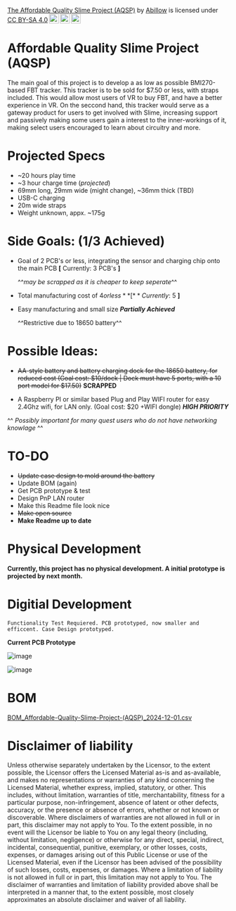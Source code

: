 <p xmlns:cc="http://creativecommons.org/ns#" xmlns:dct="http://purl.org/dc/terms/"><a property="dct:title" rel="cc:attributionURL" href="https://github.com/Abillow1/Affordable-Quality-Slime-Project-AQSP-/tree/main">The Affordable Quality Slime Project (AQSP)</a> by <a rel="cc:attributionURL dct:creator" property="cc:attributionName" href="https://github.com/Abillow1">Abillow</a> is licensed under <a href="https://creativecommons.org/licenses/by-sa/4.0/?ref=chooser-v1" target="_blank" rel="license noopener noreferrer" style="display:inline-block;">CC BY-SA 4.0<img style="height:22px!important;margin-left:3px;vertical-align:text-bottom;" src="https://mirrors.creativecommons.org/presskit/icons/cc.svg?ref=chooser-v1" alt=""><img style="height:22px!important;margin-left:3px;vertical-align:text-bottom;" src="https://mirrors.creativecommons.org/presskit/icons/by.svg?ref=chooser-v1" alt=""><img style="height:22px!important;margin-left:3px;vertical-align:text-bottom;" src="https://mirrors.creativecommons.org/presskit/icons/sa.svg?ref=chooser-v1" alt=""></a></p>

# Affordable Quality Slime Project (AQSP)

The main goal of this project is to develop a as low as possible BMI270-based FBT tracker. This tracker is to be sold for $7.50 or less, with straps included. This would allow most users of VR to buy FBT, and have a better experience in VR. On the seccond hand, this tracker would serve as a gateway product for users to get involved with Slime, increasing support and passively making some users gain a interest to the inner-workings of it, making select users encouraged to learn about circuitry and more.

# **Projected Specs**
- ~20 hours play time
- ~3 hour charge time (*projected*)
- 69mm long, 29mm wide (might change), ~36mm thick (TBD)
- USB-C charging
- 20m wide straps
- Weight unknown, appx. ~175g


# Side Goals: (1/3 Achieved)

- Goal of 2 PCB's or less, integrating the sensor and charging chip onto the main PCB **[** Currently: 3 PCB's **]**
 
  ^^*may be scrapped as it is cheaper to keep seperate*^^
- Total manufacturing cost of $4 or less **[** Currently: ~$5 **]**
- Easy manufacturing and small size ***Partially Achieved***

  ^^Restrictive due to 18650 battery^^
  
# Possible Ideas:

- ~~AA-style battery and battery charging dock for the 18650 battery, for reduced cost (Goal cost: $10/dock | Dock must have 5 ports, with a 10 port model for $17.50)~~ **SCRAPPED**

- A Raspberry PI or similar based Plug and Play WIFI router for easy 2.4Ghz wifi, for LAN only. (Goal cost: $20 +WIFI dongle) ***HIGH PRIORITY***
  
^^ *Possibly important for many quest users who do not have networking knowlage* ^^

# TO-DO
- ~~Update case design to mold around the battery~~
- Update BOM (again)
- Get PCB prototype & test
- Design PnP LAN router
- Make this Readme file look nice
- ~~Make open source~~
- **Make Readme up to date**

# Physical Development

**Currently, this project has no physical development. A initial prototype is projected by next month.**

# Digitial Development

    Functionality Test Requiered. PCB prototyped, now smaller and efficcent. Case Design prototyped.
    
**Current PCB Prototype**

![image](https://github.com/user-attachments/assets/f82e971e-c888-4d89-9c26-1b3d9ecb0b12)

![image](https://github.com/user-attachments/assets/95965d41-8934-4a9f-a586-0960642d3886)


# BOM

[BOM_Affordable-Quality-Slime-Project-(AQSP)_2024-12-01.csv](https://github.com/user-attachments/files/17971755/BOM_Affordable-Quality-Slime-Project-.AQSP._2024-12-01.csv)

# Disclaimer of liability

Unless otherwise separately undertaken by the Licensor, to the extent possible, the Licensor offers the Licensed Material as-is and as-available, and makes no representations or warranties of any kind concerning the Licensed Material, whether express, implied, statutory, or other. This includes, without limitation, warranties of title, merchantability, fitness for a particular purpose, non-infringement, absence of latent or other defects, accuracy, or the presence or absence of errors, whether or not known or discoverable. Where disclaimers of warranties are not allowed in full or in part, this disclaimer may not apply to You.
To the extent possible, in no event will the Licensor be liable to You on any legal theory (including, without limitation, negligence) or otherwise for any direct, special, indirect, incidental, consequential, punitive, exemplary, or other losses, costs, expenses, or damages arising out of this Public License or use of the Licensed Material, even if the Licensor has been advised of the possibility of such losses, costs, expenses, or damages. Where a limitation of liability is not allowed in full or in part, this limitation may not apply to You.
The disclaimer of warranties and limitation of liability provided above shall be interpreted in a manner that, to the extent possible, most closely approximates an absolute disclaimer and waiver of all liability.

